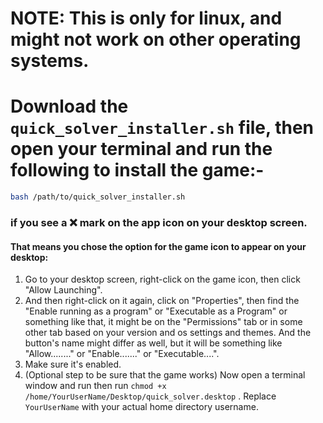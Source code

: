 # NOTE: This is only for linux, and might not work on other operating systems.
# Download the `quick_solver_installer.sh` file, then open your terminal and run the following to install the game:-
```bash
bash /path/to/quick_solver_installer.sh
```
### if you see a ❌ mark on the app icon on your desktop screen.
#### That means you chose the option for the game icon to appear on your desktop:
1. Go to your desktop screen, right-click on the game icon, then click "Allow Launching".
2. And then right-click on it again, click on "Properties", then find the "Enable running as a program" or "Executable as a Program" or something like that, it might be on the "Permissions" tab or in some other tab based on your version and os settings and themes. And the button's name might differ as well, but it will be something like "Allow........" or "Enable......." or "Executable....".
3. Make sure it's enabled.
4. (Optional step to be sure that the game works) Now open a terminal window and run then run `chmod +x /home/YourUserName/Desktop/quick_solver.desktop` . Replace `YourUserName` with your actual home directory username.


